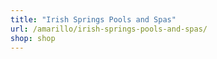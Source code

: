```yaml
---
title: "Irish Springs Pools and Spas"
url: /amarillo/irish-springs-pools-and-spas/
shop: shop
---
```

